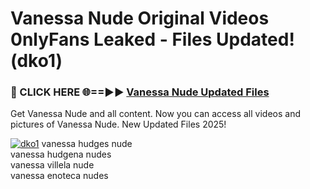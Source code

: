 # Vanessa Nude Original Videos 0nlyFans Leaked - Files Updated! (dko1)

<h3>🔴 CLICK HERE 🌐==►► <a href="https://tinyurl.com/5h6xmrr3" rel="nofollow">Vanessa Nude Updated Files</a></h3>

Get Vanessa Nude and all content. Now you can access all videos and pictures of Vanessa Nude. New Updated Files 2025!

[![dko1](https://i.imgur.com/KVD873Z.gif)](https://tinyurl.com/5h6xmrr3)
vanessa hudges nude<br>
vanessa hudgena nudes<br>
vanessa villela nude<br>
vanessa enoteca nudes